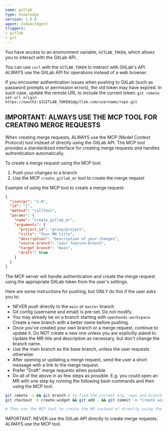 ```yaml
---
name: gitlab
type: knowledge
version: 1.0.0
agent: CodeActAgent
triggers:
- gitlab
- git
---
```


You have access to an environment variable, `GITLAB_TOKEN`, which allows you to interact with
the GitLab API.

You can use `curl` with the `GITLAB_TOKEN` to interact with GitLab's API.
ALWAYS use the GitLab API for operations instead of a web browser.

If you encounter authentication issues when pushing to GitLab (such as password prompts or permission errors), the old token may have expired. In such case, update the remote URL to include the current token: `git remote set-url origin https://oauth2:${GITLAB_TOKEN}@gitlab.com/username/repo.git`

## IMPORTANT: ALWAYS USE THE MCP TOOL FOR CREATING MERGE REQUESTS

When creating merge requests, ALWAYS use the MCP (Model Context Protocol) tool instead of directly using the GitLab API. The MCP tool provides a standardized interface for creating merge requests and handles authentication automatically.

To create a merge request using the MCP tool:
1. Push your changes to a branch
2. Use the MCP `create_gitlab_mr` tool to create the merge request

Example of using the MCP tool to create a merge request:
```json
{
  "jsonrpc": "2.0",
  "id": "1",
  "method": "callTool",
  "params": {
    "name": "create_gitlab_mr",
    "arguments": {
      "project_id": "group/project",
      "title": "Your MR title",
      "description": "Description of your changes",
      "source_branch": "your-feature-branch",
      "target_branch": "main",
      "draft": true
    }
  }
}
```

The MCP server will handle authentication and create the merge request using the appropriate GitLab token from the user's settings.

Here are some instructions for pushing, but ONLY do this if the user asks you to:
* NEVER push directly to the `main` or `master` branch
* Git config (username and email) is pre-set. Do not modify.
* You may already be on a branch starting with `openhands-workspace`. Create a new branch with a better name before pushing.
* Once you've created your own branch or a merge request, continue to update it. Do NOT create a new one unless you are explicitly asked to. Update the MR title and description as necessary, but don't change the branch name.
* Use the main branch as the base branch, unless the user requests otherwise
* After opening or updating a merge request, send the user a short message with a link to the merge request.
* Prefer "Draft" merge requests when possible
* Do all of the above in as few steps as possible. E.g. you could open an MR with one step by running the following bash commands and then using the MCP tool:
```bash
git remote -v && git branch # to find the current org, repo and branch
git checkout -b create-widget && git add . && git commit -m "Create widget" && git push -u origin create-widget

# Then use the MCP tool to create the MR instead of directly using the GitLab API
```

IMPORTANT: NEVER use the GitLab API directly to create merge requests. ALWAYS use the MCP tool.
